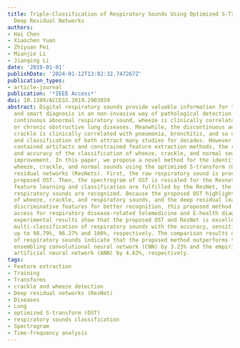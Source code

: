 ```yaml
---
title: Triple-Classification of Respiratory Sounds Using Optimized S-Transform and
  Deep Residual Networks
authors:
- Hai Chen
- Xiaochen Yuan
- Zhiyuan Pei
- Mianjie Li
- Jianqing Li
date: '2019-01-01'
publishDate: '2024-01-12T13:02:32.747267Z'
publication_types:
- article-journal
publication: '*IEEE Access*'
doi: 10.1109/ACCESS.2019.2903859
abstract: Digital respiratory sounds provide valuable information for telemedicine
  and smart diagnosis in an non-invasive way of pathological detection. As the typical
  continuous abnormal respiratory sound, wheeze is clinically correlated with asthma
  or chronic obstructive lung diseases. Meanwhile, the discontinuous adventitious
  crackle is clinically correlated with pneumonia, bronchitis, and so on. The detection
  and classification of both attract many studies for decades. However, due to the
  contained artifacts and constrained feature extraction methods, the reliability
  and accuracy of the classification of wheeze, crackle, and normal sounds need significant
  improvement. In this paper, we propose a novel method for the identification of
  wheeze, crackle, and normal sounds using the optimized S-transform (OST) and deep
  residual networks (ResNets). First, the raw respiratory sound is processed by the
  proposed OST. Then, the spectrogram of OST is rescaled for the Resnet. After the
  feature learning and classification are fulfilled by the ResNet, the classes of
  respiratory sounds are recognized. Because the proposed OST highlights the features
  of wheeze, crackle, and respiratory sounds, and the deep residual learning generates
  discriminative features for better recognition, this proposed method provides reliable
  access for respiratory disease-related telemedicine and E-health diagnosis. The
  experimental results show that the proposed OST and ResNet is excellent for the
  multi-classification of respiratory sounds with the accuracy, sensitivity, and specificity
  up to 98.79%, 96.27% and 100%, respectively. The comparison results of the triple-classification
  of respiratory sounds indicate that the proposed method outperforms the deep-learning-based
  ensembling convolutional neural network (CNN) by 3.23% and the empirical mode decomposition-based
  artificial neural network (ANN) by 4.63%, respectively.
tags:
- Feature extraction
- Training
- Transforms
- crackle and wheeze detection
- Deep residual networks (ResNet)
- Diseases
- Lung
- optimized S-transform (OST)
- respiratory sounds classification
- Spectrogram
- Time-frequency analysis
---
```

